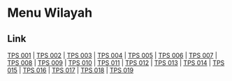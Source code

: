 # Menu Wilayah

## Link

[TPS 001](https://github.com/gigit-pemilu/pemilu-2024-52-nusa-tenggara-barat/tree/main/pilpres/hitung-suara/sub/52-nusa-tenggara-barat/sub/03-lombok-timur/sub/04-sikur/sub/2004-loyok/sub/001-tps)
 | 
[TPS 002](https://github.com/gigit-pemilu/pemilu-2024-52-nusa-tenggara-barat/tree/main/pilpres/hitung-suara/sub/52-nusa-tenggara-barat/sub/03-lombok-timur/sub/04-sikur/sub/2004-loyok/sub/002-tps)
 | 
[TPS 003](https://github.com/gigit-pemilu/pemilu-2024-52-nusa-tenggara-barat/tree/main/pilpres/hitung-suara/sub/52-nusa-tenggara-barat/sub/03-lombok-timur/sub/04-sikur/sub/2004-loyok/sub/003-tps)
 | 
[TPS 004](https://github.com/gigit-pemilu/pemilu-2024-52-nusa-tenggara-barat/tree/main/pilpres/hitung-suara/sub/52-nusa-tenggara-barat/sub/03-lombok-timur/sub/04-sikur/sub/2004-loyok/sub/004-tps)
 | 
[TPS 005](https://github.com/gigit-pemilu/pemilu-2024-52-nusa-tenggara-barat/tree/main/pilpres/hitung-suara/sub/52-nusa-tenggara-barat/sub/03-lombok-timur/sub/04-sikur/sub/2004-loyok/sub/005-tps)
 | 
[TPS 006](https://github.com/gigit-pemilu/pemilu-2024-52-nusa-tenggara-barat/tree/main/pilpres/hitung-suara/sub/52-nusa-tenggara-barat/sub/03-lombok-timur/sub/04-sikur/sub/2004-loyok/sub/006-tps)
 | 
[TPS 007](https://github.com/gigit-pemilu/pemilu-2024-52-nusa-tenggara-barat/tree/main/pilpres/hitung-suara/sub/52-nusa-tenggara-barat/sub/03-lombok-timur/sub/04-sikur/sub/2004-loyok/sub/007-tps)
 | 
[TPS 008](https://github.com/gigit-pemilu/pemilu-2024-52-nusa-tenggara-barat/tree/main/pilpres/hitung-suara/sub/52-nusa-tenggara-barat/sub/03-lombok-timur/sub/04-sikur/sub/2004-loyok/sub/008-tps)
 | 
[TPS 009](https://github.com/gigit-pemilu/pemilu-2024-52-nusa-tenggara-barat/tree/main/pilpres/hitung-suara/sub/52-nusa-tenggara-barat/sub/03-lombok-timur/sub/04-sikur/sub/2004-loyok/sub/009-tps)
 | 
[TPS 010](https://github.com/gigit-pemilu/pemilu-2024-52-nusa-tenggara-barat/tree/main/pilpres/hitung-suara/sub/52-nusa-tenggara-barat/sub/03-lombok-timur/sub/04-sikur/sub/2004-loyok/sub/010-tps)
 | 
[TPS 011](https://github.com/gigit-pemilu/pemilu-2024-52-nusa-tenggara-barat/tree/main/pilpres/hitung-suara/sub/52-nusa-tenggara-barat/sub/03-lombok-timur/sub/04-sikur/sub/2004-loyok/sub/011-tps)
 | 
[TPS 012](https://github.com/gigit-pemilu/pemilu-2024-52-nusa-tenggara-barat/tree/main/pilpres/hitung-suara/sub/52-nusa-tenggara-barat/sub/03-lombok-timur/sub/04-sikur/sub/2004-loyok/sub/012-tps)
 | 
[TPS 013](https://github.com/gigit-pemilu/pemilu-2024-52-nusa-tenggara-barat/tree/main/pilpres/hitung-suara/sub/52-nusa-tenggara-barat/sub/03-lombok-timur/sub/04-sikur/sub/2004-loyok/sub/013-tps)
 | 
[TPS 014](https://github.com/gigit-pemilu/pemilu-2024-52-nusa-tenggara-barat/tree/main/pilpres/hitung-suara/sub/52-nusa-tenggara-barat/sub/03-lombok-timur/sub/04-sikur/sub/2004-loyok/sub/014-tps)
 | 
[TPS 015](https://github.com/gigit-pemilu/pemilu-2024-52-nusa-tenggara-barat/tree/main/pilpres/hitung-suara/sub/52-nusa-tenggara-barat/sub/03-lombok-timur/sub/04-sikur/sub/2004-loyok/sub/015-tps)
 | 
[TPS 016](https://github.com/gigit-pemilu/pemilu-2024-52-nusa-tenggara-barat/tree/main/pilpres/hitung-suara/sub/52-nusa-tenggara-barat/sub/03-lombok-timur/sub/04-sikur/sub/2004-loyok/sub/016-tps)
 | 
[TPS 017](https://github.com/gigit-pemilu/pemilu-2024-52-nusa-tenggara-barat/tree/main/pilpres/hitung-suara/sub/52-nusa-tenggara-barat/sub/03-lombok-timur/sub/04-sikur/sub/2004-loyok/sub/017-tps)
 | 
[TPS 018](https://github.com/gigit-pemilu/pemilu-2024-52-nusa-tenggara-barat/tree/main/pilpres/hitung-suara/sub/52-nusa-tenggara-barat/sub/03-lombok-timur/sub/04-sikur/sub/2004-loyok/sub/018-tps)
 | 
[TPS 019](https://github.com/gigit-pemilu/pemilu-2024-52-nusa-tenggara-barat/tree/main/pilpres/hitung-suara/sub/52-nusa-tenggara-barat/sub/03-lombok-timur/sub/04-sikur/sub/2004-loyok/sub/019-tps)

